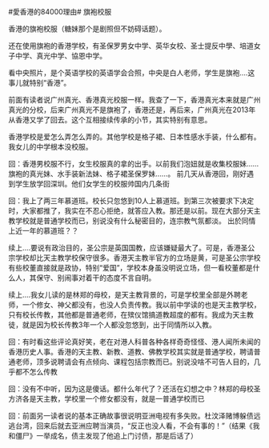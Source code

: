#愛香港的84000理由# 旗袍校服

香港的旗袍校服（糖妹那个是剧照但不妨碍话题）。

还在使用旗袍的香港学校，有圣保罗男女中学、英华女校、圣士提反中學、培道女子中学、真光中学、協恩中学。

看中央照片，是个英语学校的英语学会合照，中央是白人老师，学生是旗袍....这事儿就特别“香港”。

前面有读者说广州真光、香港真光校服一样。我查了一下，香港真光本来就是广州真光的分校，后来广州真光不是旗袍了，香港还是，再后来，广州真光在2013年从香港又学了回去。这个互相接续传承的小节，其实特别有意思。

香港学校是爱怎么弄怎么弄的。其他学校是格子裙、日本性感水手装，什么都有。我女儿的中学根本没校服。

回：香港男校服不行，女生校服真的拿的出手。以前我们泡妞就是收集校服妹……旗袍的真光妹、水手装新法妹、格子裙圣保罗妹……。
前几天从香港回，刚好遇到学生放学回深圳。他们女学生的校服帅国内几条街


回：我上了两三年慕道班。校长只忽悠到10人上慕道班。到第三次被要求下决定时，大家都推了，我实在不忍心拒绝，就答应入教。那还是以前。现在大部分天主教学校就是普通学校而已，别说没有什么秘密目的，连宗教气氛都淡。
出於同情上近一年的慕道班？？

续上....要说有政治目的，圣公宗是英国国教，应该嫌疑最大了。可是，香港圣公宗学校却比天主教学校保守很多。香港天主教半官方的立场是黄，可是圣公宗学校有些校董直接就是政协，特别“爱国”，学校本身虽没明说立场，但一看校董都是什么人，其保守、别闹事对着干的态度不言自明。


续上....我女儿读的是林郑的母校，是天主教背景的，可是学校里全部是外聘老师，一个修女、神父都没有，也没人负责传教。我以前中学读的也是天主教学校，只有校长传教，其他都是普通老师，在殡仪馆搞道教超度的都有。我成为天主教徒，就是因为校长传教3年一个人都没忽悠到，出于同情所以入教。


回：有时看这些评论真好笑，老在对港人科普各种各样奇奇怪怪、港人闻所未闻的香港历史人事。香港的天主教、新教、道教、佛教学校其实就是普通学校，聘请普通老师，顶多说聘请会有点倾向、课程包括宗教而已。别说没啥不可告人目的，几乎都不怎么传教


回：没有不中听，因为这是傻话。都什么年代了？还活在幻想之中？林郑的母校圣方济各是天主教，学校里一个修女都没有，就是一普通学校而已

回：前面另一读者说的基本正确故事很说明亚洲电视有多失败。杜汶泽赌博躲债远逃台湾，回来后就去亚洲应聘当演员，“反正也没人看，不会有事的！”（结果《我和僵尸》一举成名，债主发现了他追上门讨债，那是后话了）


